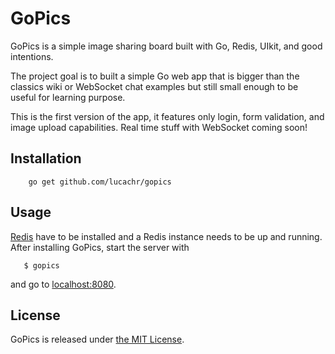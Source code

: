 GoPics
=======

GoPics is a simple image sharing board built with Go, Redis, UIkit, and 
good intentions.  

The project goal is to built a simple Go web app that is bigger than the 
classics wiki or WebSocket chat examples but still small enough to be useful
for learning purpose.  

This is the first version of the app, it features only login, form validation, 
and image upload capabilities. Real time stuff with WebSocket coming soon!

Installation
-------------

```shell
    go get github.com/lucachr/gopics
```
Usage
------

[Redis](http://redis.io/) have to be installed and a Redis instance needs to be 
up and running.  
After installing GoPics, start the server with

```shell
   $ gopics
```
and go to [localhost:8080](http://localhost:8080).

License
--------

GoPics is released under [the MIT License](http://opensource.org/licenses/MIT).
